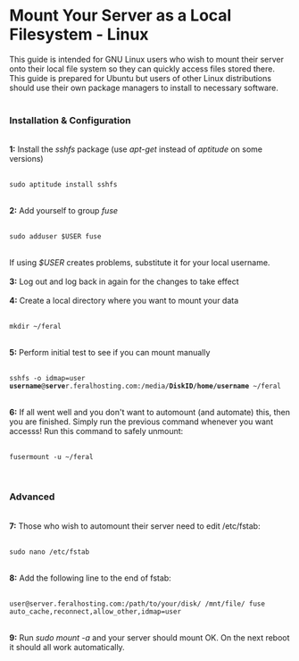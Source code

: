 <h1>Mount Your Server as a Local Filesystem - Linux</h1>

        
This guide is intended for GNU Linux users who wish to mount their server onto their local file system so they can quickly access files stored there. This guide is prepared for Ubuntu but users of other Linux distributions should use their own package managers to install to necessary software. <br>
<br>
<h3>Installation &amp; Configuration</h3><br>
<strong>1:</strong> Install the <em>sshfs</em> package (use <em>apt-get</em> instead of <em>aptitude</em> on some versions)<br>
<br>
<pre><code>sudo aptitude install sshfs</code></pre><br>
<strong>2:</strong> Add yourself to group <em>fuse</em><br>
<br>
<pre><code>sudo adduser $USER fuse</code></pre><br>
If using <em>$USER</em> creates problems, substitute it for your local username.<br>
<br>
<strong>3:</strong> Log out and log back in again for the changes to take effect<br>
<br>
<strong>4:</strong> Create a local directory where you want to mount your data<br>
<br>
<pre><code>mkdir ~&#x2F;feral</code></pre><br>
<strong>5:</strong> Perform initial test to see if you can mount manually<br>
<br>
<pre><code>sshfs -o idmap=user <strong>username</strong>@<strong>serve</strong>r.feralhosting.com:&#x2F;media&#x2F;<strong>DiskID&#x2F;home&#x2F;username</strong> ~&#x2F;feral</code></pre><br>
<strong>6:</strong> If all went well and you don&#x27;t want to automount (and automate) this, then you are finished. Simply run the previous command whenever you want accesss! Run this command to safely unmount: <br>
<br>
<pre><code>fusermount -u ~&#x2F;feral</code></pre><br>
<h3>Advanced</h3><br>
<strong>7:</strong> Those who wish to automount their server need to edit &#x2F;etc&#x2F;fstab:<br>
<br>
<pre><code>sudo nano &#x2F;etc&#x2F;fstab</code></pre><br>
<strong>8:</strong> Add the following line to the end of fstab:<br>
<br>
<pre><code>user@server.feralhosting.com:&#x2F;path&#x2F;to&#x2F;your&#x2F;disk&#x2F; &#x2F;mnt&#x2F;file&#x2F; fuse auto_cache,reconnect,allow_other,idmap=user</code></pre><br>
<strong>9:</strong> Run <em>sudo mount -a</em> and your server should mount OK. On the next reboot it should all work automatically.<br>
<br>
